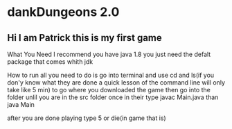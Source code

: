 # dankDungeons 2.0
Hi I am Patrick this is my first game 
-----------------------------------------------------
What You Need
I recommend you have java 1.8
you just need the defalt package that comes whith jdk

 How to run
all you need to do is go into terminal and use cd and ls(if you don'y know what they are done a quick lesson of the command line will only take like 5 min) to go where you downloaded the game
then go into the folder unlil you are in the src folder once in their type javac Main.java than java Main

after you are done playing type 5 or die(in game that is)
